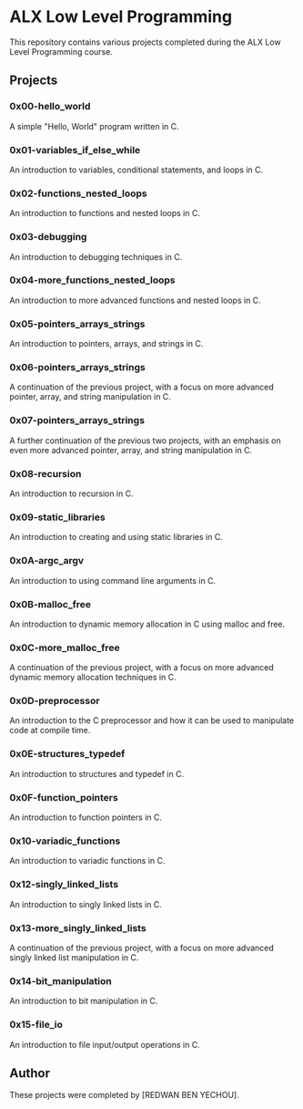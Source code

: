 # ALX Low Level Programming
This repository contains various projects completed during the ALX Low Level Programming course.

## Projects
### 0x00-hello_world
A simple "Hello, World" program written in C.

### 0x01-variables_if_else_while
An introduction to variables, conditional statements, and loops in C.

### 0x02-functions_nested_loops
An introduction to functions and nested loops in C.

### 0x03-debugging
An introduction to debugging techniques in C.

### 0x04-more_functions_nested_loops
An introduction to more advanced functions and nested loops in C.

### 0x05-pointers_arrays_strings
An introduction to pointers, arrays, and strings in C.

### 0x06-pointers_arrays_strings
A continuation of the previous project, with a focus on more advanced pointer, array, and string manipulation in C.

### 0x07-pointers_arrays_strings
A further continuation of the previous two projects, with an emphasis on even more advanced pointer, array, and string manipulation in C.

### 0x08-recursion
An introduction to recursion in C.

### 0x09-static_libraries
An introduction to creating and using static libraries in C.

### 0x0A-argc_argv
An introduction to using command line arguments in C.

### 0x0B-malloc_free
An introduction to dynamic memory allocation in C using malloc and free.

### 0x0C-more_malloc_free
A continuation of the previous project, with a focus on more advanced dynamic memory allocation techniques in C.

### 0x0D-preprocessor
An introduction to the C preprocessor and how it can be used to manipulate code at compile time.

### 0x0E-structures_typedef
An introduction to structures and typedef in C.

### 0x0F-function_pointers
An introduction to function pointers in C.

### 0x10-variadic_functions
An introduction to variadic functions in C.

### 0x12-singly_linked_lists
An introduction to singly linked lists in C.

### 0x13-more_singly_linked_lists
A continuation of the previous project, with a focus on more advanced singly linked list manipulation in C.

### 0x14-bit_manipulation
An introduction to bit manipulation in C.

### 0x15-file_io
An introduction to file input/output operations in C.

## Author
These projects were completed by [REDWAN BEN YECHOU].
